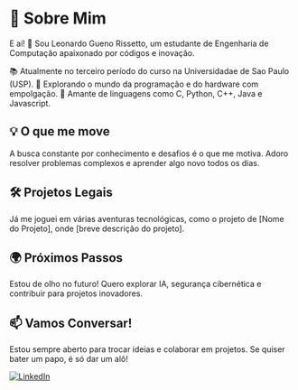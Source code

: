 # 👋 Sobre Mim

E aí! 👋 Sou Leonardo Gueno Rissetto, um estudante de Engenharia de Computação apaixonado por códigos e inovação.

📚 Atualmente no terceiro período do curso na Universidadae de Sao Paulo (USP).
🚀 Explorando o mundo da programação e do hardware com empolgação.
🤖 Amante de linguagens como C, Python, C++, Java e Javascript.

## 💡 O que me move

A busca constante por conhecimento e desafios é o que me motiva. Adoro resolver problemas complexos e aprender algo novo todos os dias.

## 🛠️ Projetos Legais

Já me joguei em várias aventuras tecnológicas, como o projeto de [Nome do Projeto], onde [breve descrição do projeto].

## 🌍 Próximos Passos

Estou de olho no futuro! Quero explorar IA, segurança cibernética e contribuir para projetos inovadores.

## 📫 Vamos Conversar!

Estou sempre aberto para trocar ideias e colaborar em projetos. Se quiser bater um papo, é só dar um alô!

[![LinkedIn](https://img.shields.io/badge/LinkedIn-Connect-blue)](https://www.linkedin.com/in/seu-perfil/)

